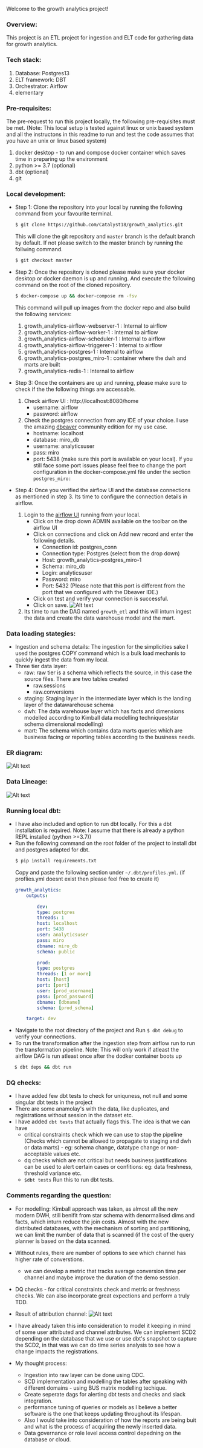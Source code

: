 Welcome to the growth analytics project!

### Overview:
This project is an ETL project for ingestion and ELT code for gathering data for growth analytics. 
### Tech stack:
1. Database: Postgres13
2. ELT framework: DBT
3. Orchestrator: Airflow
4. elementary


### Pre-requisites:
The pre-request to run this project locally, the following pre-requisites must be met.
(Note: This local setup is tested against linux or unix based system and all the instructons in this readme to run and test the code assumes that you have an unix or linux based system)

1. docker desktop - to run and compose docker container which saves time    in preparing up the environment
2. python >= 3.7 (optional)
3. dbt (optional)
4. git

### Local development:
 - Step 1: Clone the repository into your local by  running the following command from your favourite terminal.
    ```bash
    $ git clone https://github.com/Catalyst18/growth_analytics.git
    ```
    This will clone the git repository and ```master``` branch is the default branch by default. If not please switch to the master branch by running the follwing command.
    ```bash
    $ git checkout master
    ```
 - Step 2: Once the repository is cloned please make sure your docker desktop or docker daemon is up and running. And execute the following command on the root of the cloned repository.
    ```bash
    $ docker-compose up && docker-compose rm -fsv
    ```
    This command will pull up images from the docker repo and also build the following services:
    1. growth_analytics-airflow-webserver-1 : Internal to airflow
    2. growth_analytics-airflow-worker-1 : Internal to airflow
    3. growth_analytics-airflow-scheduler-1 : Internal to airflow
    4. growth_analytics-airflow-triggerer-1 : Internal to airflow
    5. growth_analytics-postgres-1 : Internal to airflow
    6. growth_analytics-postgres_miro-1 : container where the dwh and marts are built
    7. growth_analytics-redis-1 : Internal to airflow

- Step 3: Once the containers are up and running, please make sure to check if the the following things are accessable.
    1. Check airflow UI : http://localhost:8080/home
        - username: airflow
        - password: airflow
    2. Check the postgres connection from any IDE of your choice.
    I use the amazing [dbeaver](https://dbeaver.io/) community edition for my use case.
        - hostname: localhost
        - database: miro_db
        - username: analyticsuser
        - pass: miro
        - port: 5438 (make sure this port is available on your local). If you still face some port issues please feel free to change the port configuration in the docker-compose.yml file under the section
        ```postgres_miro:```
- Step 4: Once you verified the airflow UI and the database connections as mentioned in step 3. Its time to configure the connection details in airflow.
    1. Login to the [airflow UI](http://localhost:8080/home) running from your local.
        - Click on the drop down ADMIN available on the toolbar on the airflow UI
        - Click on connections and click on Add new record and enter the following details.
            - Connection id: postgres_conn
            - Connection type: Postgres (select from the drop down)
            - Host: growth_analytics-postgres_miro-1
            - Schema: miro_db
            - Login: analyticsuser
            - Password: miro
            - Port: 5432 (Please note that this port is different from the port that we configured with the Dbeaver IDE.)
        - Click on test and verify your connection is successful.
        - Click on save.
        ![Alt text](image.png)
    2. Its time to run the DAG named ```growth_etl``` and this will inturn ingest the data and create the data warehouse model and the mart.

### Data loading stategies:
 - Ingestion and schema details:
 The ingestion for the simplicities sake I used the postgres COPY command which is a bulk load mechanis to quickly ingest the data from my local.
 - Three tier data layer:
    - raw: raw tier is a schema which reflects the source, in this case the source files. There are two tables created
        - raw.sessions
        - raw.conversions
    - staging: Staging layer in the intermediate layer which is the landing layer of the datawarehouse schema
    - dwh: The data warehouse layer which has facts and dimensions modelled according to Kimball data modelling techniques(star schema dimensional modelling)
    - mart: The schema which contains data marts queries which are business facing or reporting tables according to the business needs.

### ER diagram:
![Alt text](image-1.png)

### Data Lineage:
![Alt text](image-2.png)


### Running local dbt:
 - I have also included and option to run dbt locally. For this a dbt installation is required.
Note: I assume that there is already a python REPL installed (python >=3.7))
 - Run the following command on the root folder of the project to install dbt and postgres adapted for dbt.
    ```bash
    $ pip install requirements.txt
    ```
    Copy and paste the following section under ```~/.dbt/profiles.yml```. (if proflies.yml doesnt exist then please feel free to create it)
    ```yaml
    growth_analytics:
        outputs:

            dev:
            type: postgres
            threads: 1
            host: localhost
            port: 5438
            user: analyticsuser
            pass: miro
            dbname: miro_db
            schema: public

            prod:
            type: postgres
            threads: [1 or more]
            host: [host]
            port: [port]
            user: [prod_username]
            pass: [prod_password]
            dbname: [dbname]
            schema: [prod_schema]

        target: dev
    ```
 - Navigate to the root directory of the project and 
 Run ```$ dbt debug``` to verify your connections.
 - To run the transformation after the ingestion step from airflow run to run the transformation pipeline. 
 Note: This will only work if atleast the airflow DAG is run atleast once after the dodker container boots up
 ```bash
    $ dbt deps && dbt run 
 ```

### DQ checks:
- I have added few dbt tests to check for uniquness, not null and some singular dbt tests in the project
- There are some anamolay's with the data, like duplicates, and registrations without session in the dataset etc. 
- I have added ```dbt tests``` that actually flags this. The idea is that we can have 
    - critical constraints check which we can use to stop the pipeline (Checks which cannot be allowed to propagate to staging and dwh or data marts) - eg: schema change, datatype change or non-acceptable values etc.
    - dq checks which are not critical but needs business justifications can be used to alert certain cases or confitions: eg: data freshness, threshold variance etc.
    - ```$dbt tests``` Run this to run dbt tests.

### Comments regarding the question:
- For modelling: Kimball approach was taken, as almost all the new modern DWH, still benifit from star schema with denormalised dims and facts, which inturn reduce the join costs. Almost with the new distributed databases, with the mechanism of sorting and partitioning, we can limit the number of data that is scanned (if the cost of the query planner is based on the data scanned.
- Without rules, there are number of options to see which channel has higher rate of converstions.
    - we can develop a metric that tracks average conversion time per channel and maybe improve the duration of the demo session.
- DQ checks - for critical constraints check and metric or freshness checks. We can also incorporate great expections and perform a truly TDD.

- Result of attribution channel:
    ![Alt text](image-3.png)

- I have already taken this into consideration to model it keeping in mind of some user attributed and channel attributes. We can implement SCD2 depending on the database that we use or use dbt's snapshot to capture the SCD2, in that was we can do time series analysis to see how a change impacts the registrations.

- My thought process:
    - Ingestion into raw layer can be done using CDC.
    - SCD implementation and modelling the tables after speaking with different domains - using BUS matrix modelling techique.
    - Create seperate dags for alerting dbt tests and checks and slack integration.
    - performance tuning of queries or models as I believe a better software is the one that keeps updating throughout its lifespan.
    - Also I would take into consideration of how the reports are being buit and what is the process of acquiring the newly inserted data.
    - Data governance or role level access control depedning on the database or cloud. 

